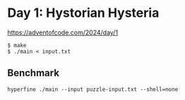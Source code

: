 # Day 1: Hystorian Hysteria

<https://adventofcode.com/2024/day/1>

```shell
$ make
$ ./main < input.txt
```

## Benchmark

```shell
hyperfine ./main --input puzzle-input.txt --shell=none
```
